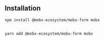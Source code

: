 ## Installation
```bash
npm install @mobx-ecosystem/mobx-form mobx


yarn add @mobx-ecosystem/mobx-form mobx
```